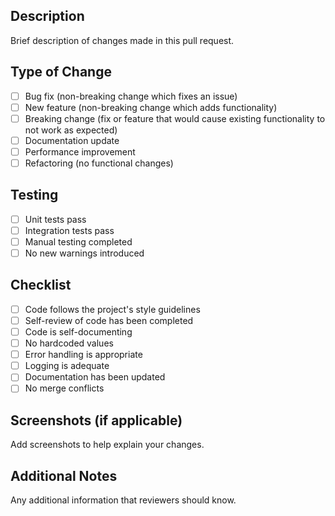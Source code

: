 ## Description
Brief description of changes made in this pull request.

## Type of Change
- [ ] Bug fix (non-breaking change which fixes an issue)
- [ ] New feature (non-breaking change which adds functionality)
- [ ] Breaking change (fix or feature that would cause existing functionality to not work as expected)
- [ ] Documentation update
- [ ] Performance improvement
- [ ] Refactoring (no functional changes)

## Testing
- [ ] Unit tests pass
- [ ] Integration tests pass
- [ ] Manual testing completed
- [ ] No new warnings introduced

## Checklist
- [ ] Code follows the project's style guidelines
- [ ] Self-review of code has been completed
- [ ] Code is self-documenting
- [ ] No hardcoded values
- [ ] Error handling is appropriate
- [ ] Logging is adequate
- [ ] Documentation has been updated
- [ ] No merge conflicts

## Screenshots (if applicable)
Add screenshots to help explain your changes.

## Additional Notes
Any additional information that reviewers should know. 